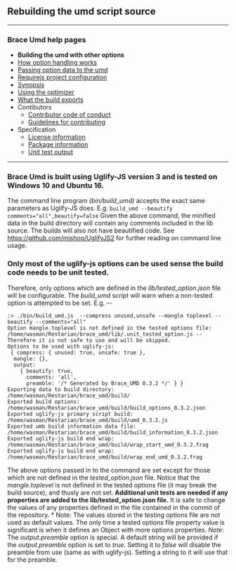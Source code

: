 ## Rebuilding the umd script source

---
### Brace Umd help pages
* **Building the umd with other options**
* [How option handling works](https://github.com/restarian/brace_umd/blob/master/docs/how_option_handling_works.md)
* [Passing option data to the umd](https://github.com/restarian/brace_umd/blob/master/docs/passing_option_data_to_the_umd.md)
* [Requirejs project configuration](https://github.com/restarian/brace_umd/blob/master/docs/requirejs_project_configuration.md)
* [Synopsis](https://github.com/restarian/brace_umd/blob/master/docs/synopsis.md)
* [Using the optimizer](https://github.com/restarian/brace_umd/blob/master/docs/using_the_optimizer.md)
* [What the build exports](https://github.com/restarian/brace_umd/blob/master/docs/what_the_build_exports.md)
* Contibutors
  * [Contributor code of conduct](https://github.com/restarian/brace_umd/blob/master/docs/Contibutors/contributor_code_of_conduct.md)
  * [Guidelines for contributing](https://github.com/restarian/brace_umd/blob/master/docs/Contibutors/guidelines_for_contributing.md)
* Specification
  * [License information](https://github.com/restarian/brace_umd/blob/master/docs/specification/license_information.md)
  * [Package information](https://github.com/restarian/brace_umd/blob/master/docs/specification/package_information.md)
  * [Unit test output](https://github.com/restarian/brace_umd/blob/master/docs/specification/unit_test_output.md)

---

### Brace Umd is built using Uglify-JS version 3 and is tested on Windows 10 and Ubuntu 16.
The command line program *(bin/build_umd)* accepts the exact same parameters as Uglify-JS does. E.g. ```build_umd --beautify comments="all",beautify=false```
Given the above command, the minified data in the build directory will contain any comments included in the lib source. The builds will also not have beautified code. See <https://github.com/mishoo/UglifyJS2> for further reading on command line usage.

### Only most of the uglify-js options can be used sense the build code needs to be unit tested.
Therefore, only options which are defined in the *lib/tested_option.json* file will be configurable. The *build_umd* script will warn when a non-tested option is attempted to be set. E.g. --

	:> ./bin/build_umd.js  --compress unused,unsafe --mangle toplevel --beautify --comments="all"
	Option mangle.toplevel is not defined in the tested options file: /home/wasman/Restarian/brace_umd/lib/.unit_tested_option.js -- Therefore it is not safe to use and will be skipped.
	Options to be used with uglify-js:
	 { compress: { unused: true, unsafe: true },
	  mangle: {},
	  output:
		{ beautify: true,
		  comments: 'all',
		  preamble: '/* Generated by Brace_UMD 0.3.2 */' } }
	Exporting data to build directory: /home/wasman/Restarian/brace_umd/build/
	Exported build options: /home/wasman/Restarian/brace_umd/build/build_options_0.3.2.json
	Exported uglify-js primary script build: /home/wasman/Restarian/brace_umd/build/umd_0.3.2.js
	Exported umb build information data file: /home/wasman/Restarian/brace_umd/build/build_information_0.3.2.json
	Exported uglify-js build end wrap: /home/wasman/Restarian/brace_umd/build/wrap_start_umd_0.3.2.frag
	Exported uglify-js build end wrap: /home/wasman/Restarian/brace_umd/build/wrap_end_umd_0.3.2.frag

The above options passed in to the command are set except for those which are not defined in the *tested_option.json* file. Notice that the *mangle.toplevel* is not defined in the tested options file (it may break the build source), and thusly are not set. **Additional unit tests are needed if any properties are added to the lib/tested_option.json file.** It is safe to change the values of any properties defined in the file contained in the commit of the repository.
	* Note: The values stored in the testing options file are not used as default values. The only time a tested options file property value is significant is when it defines an Object with more options properties.
	*Note*: The *output.preamble* option is special. A default string will be provided if the *output.preamble* option is set to *true*. Setting it to *false* will disable the preamble from use (same as with uglify-js). Setting a string to it will use that for the preamble.
